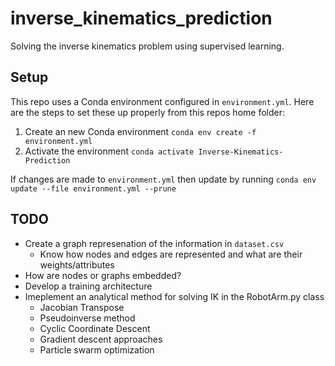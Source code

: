 # inverse_kinematics_prediction
Solving the inverse kinematics problem using supervised learning.

## Setup
This repo uses a Conda environment configured in `environment.yml`. Here are the steps to set these up properly from this repos home folder:
1. Create an new Conda environment `conda env create -f environment.yml`
2. Activate the environment `conda activate Inverse-Kinematics-Prediction`

If changes are made to `environment.yml` then update by running `conda env update --file environment.yml --prune`

## TODO
- Create a graph represenation of the information in `dataset.csv`
    - Know how nodes and edges are represented and what are their weights/attributes
- How are nodes or graphs embedded?
- Develop a training architecture
- Imeplement an analytical method for solving IK in the RobotArm.py class
    - Jacobian Transpose
    - Pseudoinverse method
    - Cyclic Coordinate Descent
    - Gradient descent approaches
    - Particle swarm optimization